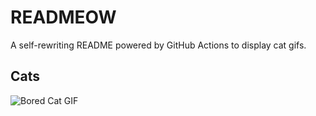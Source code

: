 # READMEOW

A self-rewriting README powered by GitHub Actions to display cat gifs.

## Cats

![Bored Cat GIF](https://media3.giphy.com/media/v1.Y2lkPTlhY2QwMmRhcnVwaGxmY2doNHBvNXU4dm5heTJtZHh5MzVldW43djlkNW0wejJzOSZlcD12MV9naWZzX3NlYXJjaCZjdD1n/mlvseq9yvZhba/200.gif)
